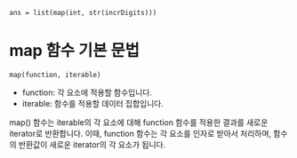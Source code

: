 ```python3
ans = list(map(int, str(incrDigits)))
```

# map 함수 기본 문법
 

```python3
map(function, iterable)
```

* function: 각 요소에 적용할 함수입니다.
* iterable: 함수를 적용할 데이터 집합입니다.
 
map() 함수는 iterable의 각 요소에 대해 function 함수를 적용한 결과를 새로운 iterator로 반환합니다. 이때, function 함수는 각 요소를 인자로 받아서 처리하며, 함수의 반환값이 새로운 iterator의 각 요소가 됩니다.
